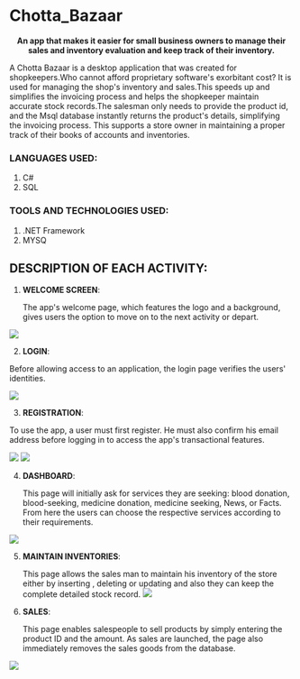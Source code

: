 # Chotta_Bazaar
<p align="center">
     <b> An app that makes it easier for small business owners to manage their sales and inventory evaluation and keep track of their inventory.</b>
</p>

A Chotta Bazaar is a desktop application that was created for shopkeepers.Who cannot afford proprietary software's exorbitant cost? It is used for managing the shop's inventory and sales.This speeds up and simplifies the invoicing process and helps the shopkeeper maintain accurate stock records.The salesman only needs to provide the product id, and the Msql database instantly returns the product's details, simplifying the invoicing process.  This supports a store owner in maintaining a proper track of their books of accounts and inventories.

### LANGUAGES USED:
 1. C#
 2. SQL

### TOOLS AND TECHNOLOGIES USED:
 1. .NET Framework
 2. MYSQ

## DESCRIPTION OF EACH ACTIVITY:
1. **WELCOME SCREEN**:

   The app's welcome page, which features the logo and a background, gives users the option to move on to the next activity or depart.
 
 <img src="https://user-images.githubusercontent.com/83163103/183296120-dba0b56b-6e51-4b0b-a1b4-be4f5d49b713.png" >
  
   
2. **LOGIN**:

  
Before allowing access to an application, the login page verifies the users' identities.
  
<img src="https://user-images.githubusercontent.com/83163103/183296512-408e0b8d-7531-4da2-b028-fc2adb8153d8.png">

3. **REGISTRATION**:

  
To use the app, a user must first register. He must also confirm his email address before logging in to access the app's transactional features.
  
<img src="https://user-images.githubusercontent.com/83163103/183296521-8e7c5f84-e40e-40c4-aa9a-4ac5eb1a891a.png" >
<img src="https://user-images.githubusercontent.com/83163103/183296526-72b6ed83-470f-44fc-9f13-8896f098322b.png" >


4. **DASHBOARD**:

    This page will initially ask for services they are seeking: blood donation, blood-seeking, medicine donation, medicine seeking, News, or Facts. From here the users can choose the respective services according to their requirements. 
   
<img src="https://user-images.githubusercontent.com/83163103/183296610-70310bb5-5f39-454a-b943-7cec3de58575.png">




5. **MAINTAIN INVENTORIES**:

   This page allows the sales man to maintain his inventory of the store either by inserting , deleting or updating and also  they can keep the complete detailed stock record.
   <img src="https://user-images.githubusercontent.com/83163103/183296613-e1f88232-bfd9-411e-9a4b-9fe0c32ac290.png">


6. **SALES**:

     This page enables salespeople to sell products by simply entering the product ID and the amount. As sales are launched, the page also immediately removes the sales goods from the database.
   
<img src="https://user-images.githubusercontent.com/83163103/183296614-16adfdcd-b447-4f62-ba63-1c42262664ae.png">




























    
 
